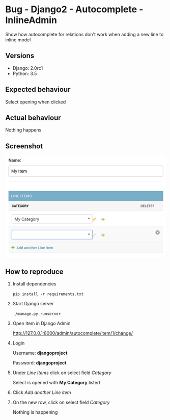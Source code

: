 # Bug - Django2 - Autocomplete - InlineAdmin
Show how autocomplete for relations don't work when adding a new line to inline model

## Versions

- Django: 2.0rc1
- Python: 3.5

## Expected behaviour

Select opening when clicked

## Actual behaviour

Nothing happens

## Screenshot

![Inline Item](/screenshot.png?raw=true "Inline Item")

## How to reproduce

1. Install dependencies

    `pip install -r requirements.txt`

2. Start Django server

    `./manage.py runserver`

3. Open Item in Django Admin

    http://127.0.0.1:8000/admin/autocomplete/item/1/change/

4. Login

    Username: **djangoproject**
    
    Password: **djangoproject**

5. Under *Line Items* click on select field *Category*

    Select is opened with **My Category** listed

6. Click *Add another Line item*
7. On the new row, click on select field *Category*

    Nothing is happening
